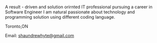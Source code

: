  A result - driven and solution orirnted IT professional pursuing a career in Software Engineer I am natural passionate about technology and programming solution using different coding language.
 
Toronto,ON

Email: shaundrewhyte@gmail.com 
<!---
shaundre1/shaundre1 is a ✨ special ✨ repository because its `README.md` (this file) appears on your GitHub profile.
You can click the Preview link to take a look at your changes.
--->
